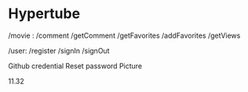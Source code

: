 # Hypertube

/movie :
  /comment
  /getComment
  /getFavorites
  /addFavorites
  /getViews


/user:
  /register
  /signIn
  /signOut

  Github credential
  Reset password
  Picture
  

  11.32